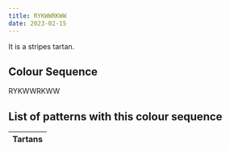 ```yaml
---
title: RYKWWRKWW
date: 2023-02-15
---
```

<no value>

It is a <no value> stripes tartan.


## Colour Sequence
RYKWWRKWW

## List of patterns with this colour sequence

| Tartans |
|---------------|
